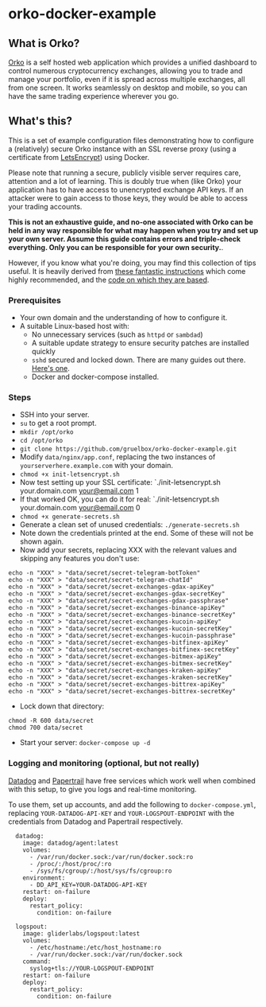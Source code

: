 # orko-docker-example

## What is Orko?
[Orko](https://github.com/gruelbox/orko) is a self hosted web application which provides a unified dashboard to control numerous cryptocurrency exchanges, allowing you to trade and manage your portfolio, even if it is spread across multiple exchanges, all from one screen. It works seamlessly on desktop and mobile, so you can have the same trading experience wherever you go.

## What's this?
This is a set of example configuration files demonstrating how to configure a (relatively) secure Orko instance with an SSL reverse proxy (using a certificate from [LetsEncrypt](https://letsencrypt.org/)) using Docker.

Please note that running a secure, publicly visible server requires care, attention and a lot of learning.  This is doubly true when (like Orko) your application has to have access to unencrypted exchange API keys.  If an attacker were to gain access to those keys, they would be able to access your trading accounts.

**This is not an exhaustive guide, and no-one associated with Orko can be held in any way responsible for what may happen when you try and set up your own server.  Assume this guide contains errors and triple-check everything.  Only you can be responsible for your own security.**.

However, if you know what you're doing, you may find this collection of tips useful. It is heavily derived from [these fantastic instructions](https://medium.com/@pentacent/nginx-and-lets-encrypt-with-docker-in-less-than-5-minutes-b4b8a60d3a71) which come highly recommended, and the [code on which they are based](https://github.com/wmnnd/nginx-certbot).

### Prerequisites

- Your own domain and the understanding of how to configure it.
- A suitable Linux-based host with:
    - No unnecessary services (such as `httpd` or `sambdad`)
    - A suitable update strategy to ensure security patches are installed quickly
    - `sshd` secured and locked down. There are many guides out there. [Here's one](http://acmeextension.com/secur-ssh-server/).
    - Docker and docker-compose installed.

### Steps

- SSH into your server.
- `su` to get a root prompt.
- `mkdir /opt/orko`
- `cd /opt/orko`
- `git clone https://github.com/gruelbox/orko-docker-example.git`
- Modify `data/nginx/app.conf`, replacing the two instances of `yourserverhere.example.com` with your domain.
- `chmod +x init-letsencrypt.sh`
- Now test setting up your SSL certificate: `./init-letsencrypt.sh your.domain.com your@email.com 1
- If that worked OK, you can do it for real: `./init-letsencrypt.sh your.domain.com your@email.com 0
- `chmod +x generate-secrets.sh`
- Generate a clean set of unused credentials: `./generate-secrets.sh`
- Note down the credentials printed at the end. Some of these will not be shown again.
- Now add your secrets, replacing XXX with the relevant values and skipping any features you don't use:
```
echo -n "XXX" > "data/secret/secret-telegram-botToken"
echo -n "XXX" > "data/secret/secret-telegram-chatId"
echo -n "XXX" > "data/secret/secret-exchanges-gdax-apiKey"
echo -n "XXX" > "data/secret/secret-exchanges-gdax-secretKey"
echo -n "XXX" > "data/secret/secret-exchanges-gdax-passphrase"
echo -n "XXX" > "data/secret/secret-exchanges-binance-apiKey"
echo -n "XXX" > "data/secret/secret-exchanges-binance-secretKey"
echo -n "XXX" > "data/secret/secret-exchanges-kucoin-apiKey"
echo -n "XXX" > "data/secret/secret-exchanges-kucoin-secretKey"
echo -n "XXX" > "data/secret/secret-exchanges-kucoin-passphrase"
echo -n "XXX" > "data/secret/secret-exchanges-bitfinex-apiKey"
echo -n "XXX" > "data/secret/secret-exchanges-bitfinex-secretKey"
echo -n "XXX" > "data/secret/secret-exchanges-bitmex-apiKey"
echo -n "XXX" > "data/secret/secret-exchanges-bitmex-secretKey"
echo -n "XXX" > "data/secret/secret-exchanges-kraken-apiKey"
echo -n "XXX" > "data/secret/secret-exchanges-kraken-secretKey"
echo -n "XXX" > "data/secret/secret-exchanges-bittrex-apiKey"
echo -n "XXX" > "data/secret/secret-exchanges-bittrex-secretKey"
```
- Lock down that directory:
```
chmod -R 600 data/secret
chmod 700 data/secret
```
- Start your server: `docker-compose up -d`

### Logging and monitoring (optional, but not really)

[Datadog](https://www.datadoghq.com/) and [Papertrail](https://papertrailapp.com/) have free services which work well when combined with this setup, to give you logs and real-time monitoring.

To use them, set up accounts, and add the following to `docker-compose.yml`, replacing `YOUR-DATADOG-API-KEY` and `YOUR-LOGSPOUT-ENDPOINT` with the credentials from Datadog and Papertrail respectively.

```
  datadog:
    image: datadog/agent:latest
    volumes:
      - /var/run/docker.sock:/var/run/docker.sock:ro
      - /proc/:/host/proc/:ro
      - /sys/fs/cgroup/:/host/sys/fs/cgroup:ro
    environment:
      - DD_API_KEY=YOUR-DATADOG-API-KEY
    restart: on-failure
    deploy:
      restart_policy:
        condition: on-failure   

  logspout:
    image: gliderlabs/logspout:latest
    volumes:
      - /etc/hostname:/etc/host_hostname:ro
      - /var/run/docker.sock:/var/run/docker.sock
    command:
      syslog+tls://YOUR-LOGSPOUT-ENDPOINT
    restart: on-failure
    deploy:
      restart_policy:
        condition: on-failure   
 ```
